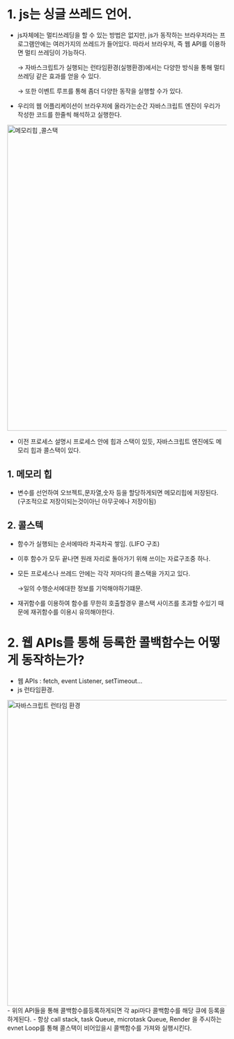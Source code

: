 # 1. js는 싱글 쓰레드 언어.

- js자체에는 멀티쓰레딩을 할 수 있는 방법은 없지만, js가 동작하는 브라우저라는 프로그램안에는 여러가지의 쓰레드가 들어있다. 따라서 브라우저, 즉 웹 API를 이용하면 멀티 쓰레딩이 가능하다.

  → 자바스크립트가 실행되는 런타임환경(실행환경)에서는 다양한 방식을 통해 멀티쓰레딩 같은 효과를 얻을 수 있다.

  → 또한 이벤트 루프를 통해 좀더 다양한 동작을 실행할 수가 있다.

- 우리의 웹 어플리케이션이 브라우저에 올라가는순간 자바스크립트 엔진이 우리가 작성한 코드를 한줄씩 해석하고 실행한다.


<img width="700" alt="메모리힙 ,콜스택" src="https://user-images.githubusercontent.com/58588011/118498906-6fc7ae00-b761-11eb-9465-579582364924.png">

- 이전 프로세스 설명시 프로세스 안에 힙과 스택이 있듯, 자바스크립트 엔진에도 메모리 힙과 콜스택이 있다.

## 1. 메모리 힙 
- 변수를 선언하여 오브젝트,문자열,숫자 등을 할당하게되면 메모리힙에 저장된다. (구조적으로 저장이되는것이아닌 아무곳에나 저장이됨)

## 2. 콜스텍 
-  함수가 실행되는 순서에따라 차곡차곡 쌓임. (LIFO 구조)

- 이후 함수가 모두 끝나면 원래 자리로 돌아가기 위해 쓰이는 자료구조중 하나.
- 모든 프로세스나 쓰레드 안에는 각각 저마다의 콜스택을 가지고 있다.

     →일의 수행순서에대한 정보를 기억해야하기떄문.

- 재귀함수를 이용하여 함수를 무한히 호출할경우 콜스택 사이즈를 초과할 수있기 때문에 재귀함수를 이용시 유의해야한다.






# 2. 웹 APIs를 통해 등록한 콜백함수는 어떻게 동작하는가?
 - 웹 APIs : fetch, event Listener, setTimeout...
 - js 런타임환경.
 <img width="700" alt="자바스크립트 런타임 환경" src="https://user-images.githubusercontent.com/58588011/118661257-ea5c0080-b829-11eb-84ed-d9a31845fb31.png">
 - 위의 API들을 통해 콜백함수를등록하게되면 각 api마다 콜백함수를 해당 큐에 등록을하게된다.
 - 항상 call stack, task Queue, microtask Queue, Render 을 주시하는 evnet Loop를 통해 콜스택이 비어있을시 콜백함수를 가져와 실행시킨다.
 
 

